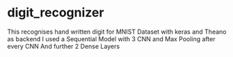 # digit_recognizer

This recognises hand written digit for MNIST Dataset with keras and Theano as backend
I used a Sequential Model with 3 CNN and Max Pooling after every CNN
And further 2 Dense Layers
